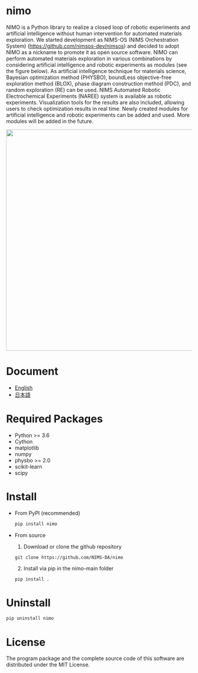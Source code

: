 # nimo

NIMO is a Python library to realize a closed loop of robotic experiments and artificial intelligence without human intervention for automated materials exploration. We started development as NIMS-OS (NIMS Orchestration System) (https://github.com/nimsos-dev/nimsos) and decided to adopt NIMO as a nickname to promote it as open source software. NIMO can perform automated materials exploration in various combinations by considering artificial intelligence and robotic experiments as modules (see the figure below). As artificial intelligence technique for materials science, Bayesian optimization method (PHYSBO), boundLess objective-free exploration method (BLOX), phase diagram construction method (PDC), and random exploration (RE) can be used. NIMS Automated Robotic Electrochemical Experiments (NAREE) system is available as robotic experiments. Visualization tools for the results are also included, allowing users to check optimization results in real time. Newly created modules for artificial intelligence and robotic experiments can be added and used. More modules will be added in the future.

<img src="https://user-images.githubusercontent.com/125417779/234746422-245339fa-9902-41b6-8d0c-13c748ad839b.png" width="600px">


# Document

- [English](https://nimsos-dev.github.io/nimsos/docs/en/index.html)
- [日本語](https://nimsos-dev.github.io/nimsos/docs/jp/index.html)

# Required Packages

- Python >= 3.6
- Cython
- matplotlib
- numpy
- physbo >= 2.0
- scikit-learn
- scipy

# Install

* From PyPI (recommended)

  ```bash
  pip install nimo
  ```

* From source

  1. Download or clone the github repository

  ```
  git clone https://github.com/NIMS-DA/nimo
  ```

  2. Install via pip in the nimo-main folder

  ```bash
  pip install .
  ```

# Uninstall

```bash
pip uninstall nimo
```

# License

The program package and the complete source code of this software are distributed under the MIT License.
